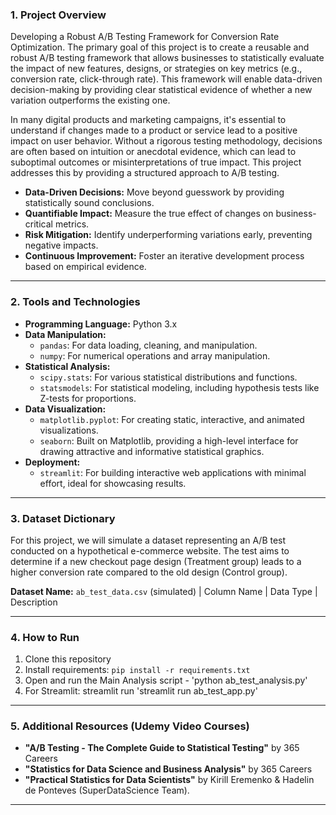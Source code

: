 ### 1\. Project Overview

Developing a Robust A/B Testing Framework for Conversion Rate Optimization. The primary goal of this project is to create a reusable and robust A/B testing framework that allows businesses to statistically evaluate the impact of new features, designs, or strategies on key metrics (e.g., conversion rate, click-through rate). This framework will enable data-driven decision-making by providing clear statistical evidence of whether a new variation outperforms the existing one.

In many digital products and marketing campaigns, it's essential to understand if changes made to a product or service lead to a positive impact on user behavior. Without a rigorous testing methodology, decisions are often based on intuition or anecdotal evidence, which can lead to suboptimal outcomes or misinterpretations of true impact. This project addresses this by providing a structured approach to A/B testing.

*   **Data-Driven Decisions:** Move beyond guesswork by providing statistically sound conclusions.
*   **Quantifiable Impact:** Measure the true effect of changes on business-critical metrics.
*   **Risk Mitigation:** Identify underperforming variations early, preventing negative impacts.
*   **Continuous Improvement:** Foster an iterative development process based on empirical evidence.

* * *

### 2\. Tools and Technologies

*   **Programming Language:** Python 3.x
*   **Data Manipulation:**
    *   `pandas`: For data loading, cleaning, and manipulation.
    *   `numpy`: For numerical operations and array manipulation.
*   **Statistical Analysis:**
    *   `scipy.stats`: For various statistical distributions and functions.   
    *   `statsmodels`: For statistical modeling, including hypothesis tests like Z-tests for proportions.
*   **Data Visualization:**
    *   `matplotlib.pyplot`: For creating static, interactive, and animated visualizations.
    *   `seaborn`: Built on Matplotlib, providing a high-level interface for drawing attractive and informative statistical graphics.
*   **Deployment:**
    *   `streamlit`: For building interactive web applications with minimal effort, ideal for showcasing results.
        
* * *

### 3\. Dataset Dictionary

For this project, we will simulate a dataset representing an A/B test conducted on a hypothetical e-commerce website. The test aims to determine if a new checkout page design (Treatment group) leads to a higher conversion rate compared to the old design (Control group).

**Dataset Name:** `ab_test_data.csv` (simulated)
| Column Name | Data Type | Description

* * *

### 4\. How to Run

1. Clone this repository
2. Install requirements: `pip install -r requirements.txt`
3. Open and run the Main Analysis script - 'python ab_test_analysis.py'
4. For Streamlit: streamlit run 'streamlit run ab_test_app.py'

* * *

### 5\. Additional Resources (Udemy Video Courses)    
*   **"A/B Testing - The Complete Guide to Statistical Testing"** by 365 Careers
*   **"Statistics for Data Science and Business Analysis"** by 365 Careers
*   **"Practical Statistics for Data Scientists"** by Kirill Eremenko & Hadelin de Ponteves (SuperDataScience Team).

* * *
